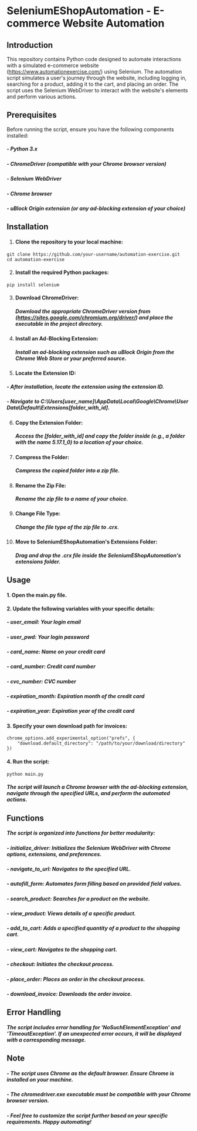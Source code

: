 # SeleniumEShopAutomation - E-commerce Website Automation

## Introduction
This repository contains Python code designed to automate interactions with a simulated e-commerce website (https://www.automationexercise.com/) using Selenium. The automation script simulates a user's journey through the website, including logging in, searching for a product, adding it to the cart, and placing an order. The script uses the Selenium WebDriver to interact with the website's elements and perform various actions.

## Prerequisites
Before running the script, ensure you have the following components installed:


##### - Python 3.x

##### - ChromeDriver (compatible with your Chrome browser version)

##### - Selenium WebDriver

##### - Chrome browser

##### - uBlock Origin extension (or any ad-blocking extension of your choice)

## Installation
1. #### Clone the repository to your local machine:
```
git clone https://github.com/your-username/automation-exercise.git
cd automation-exercise
```

2. #### Install the required Python packages:
```
pip install selenium
```

3. #### Download ChromeDriver:
   ##### Download the appropriate ChromeDriver version from (https://sites.google.com/chromium.org/driver/) and place the executable in the project directory.

4. #### Install an Ad-Blocking Extension:
   ##### Install an ad-blocking extension such as uBlock Origin from the Chrome Web Store or your preferred source.

5. #### Locate the Extension ID:
##### - After installation, locate the extension using the extension ID.
##### - Navigate to C:\Users\[user_name]\AppData\Local\Google\Chrome\User Data\Default\Extensions\[folder_with_id].

6. #### Copy the Extension Folder:
   ##### Access the [folder_with_id] and copy the folder inside (e.g., a folder with the name 5.17.1_0) to a location of your choice.

7. #### Compress the Folder:
   ##### Compress the copied folder into a zip file.

8. #### Rename the Zip File:
   ##### Rename the zip file to a name of your choice.

9. #### Change File Type:
   ##### Change the file type of the zip file to .crx.

10. #### Move to SeleniumEShopAutomation's Extensions Folder:
    ##### Drag and drop the .crx file inside the SeleniumEShopAutomation's extensions folder.

## Usage
#### 1. Open the main.py file.
#### 2. Update the following variables with your specific details:
##### - user_email: Your login email
##### - user_pwd: Your login password
##### - card_name: Name on your credit card
##### - card_number: Credit card number
##### - cvc_number: CVC number
##### - expiration_month: Expiration month of the credit card
##### - expiration_year: Expiration year of the credit card

#### 3. Specify your own download path for invoices:
```
chrome_options.add_experimental_option("prefs", {
    "download.default_directory": "/path/to/your/download/directory"
}) 
```
#### 4. Run the script:
```
python main.py
```
##### The script will launch a Chrome browser with the ad-blocking extension, navigate through the specified URLs, and perform the automated actions.

## Functions
##### The script is organized into functions for better modularity:

##### - initialize_driver: Initializes the Selenium WebDriver with Chrome options, extensions, and preferences.
##### - navigate_to_url: Navigates to the specified URL.
##### - autofill_form: Automates form filling based on provided field values.
##### - search_product: Searches for a product on the website.
##### - view_product: Views details of a specific product.
##### - add_to_cart: Adds a specified quantity of a product to the shopping cart.
##### - view_cart: Navigates to the shopping cart.
##### - checkout: Initiates the checkout process.
##### - place_order: Places an order in the checkout process.
##### - download_invoice: Downloads the order invoice.

## Error Handling
##### The script includes error handling for 'NoSuchElementException' and 'TimeoutException'. If an unexpected error occurs, it will be displayed with a corresponding message.

## Note
##### - The script uses Chrome as the default browser. Ensure Chrome is installed on your machine.
##### - The chromedriver.exe executable must be compatible with your Chrome browser version.
##### - Feel free to customize the script further based on your specific requirements. Happy automating!
